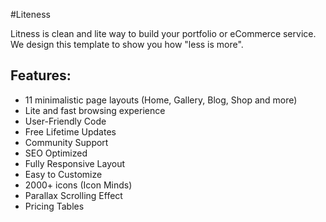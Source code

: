 #Liteness

Litness is clean and lite way to build your portfolio or eCommerce service. We design this template to show you how "less is more".

## Features:

* 11 minimalistic page layouts (Home, Gallery, Blog, Shop and more)
* Lite and fast browsing experience
* User-Friendly Code
* Free Lifetime Updates
* Community Support
* SEO Optimized
* Fully Responsive Layout
* Easy to Customize
* 2000+ icons (Icon Minds)
* Parallax Scrolling Effect
* Pricing Tables 